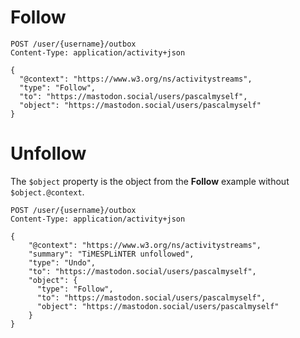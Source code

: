 # Follow
```
POST /user/{username}/outbox
Content-Type: application/activity+json

{
  "@context": "https://www.w3.org/ns/activitystreams",
  "type": "Follow",
  "to": "https://mastodon.social/users/pascalmyself",
  "object": "https://mastodon.social/users/pascalmyself"
}
```

# Unfollow
The `$object` property is the object from the **Follow** example without `$object.@context`.
```
POST /user/{username}/outbox
Content-Type: application/activity+json

{
    "@context": "https://www.w3.org/ns/activitystreams",
    "summary": "TiMESPLiNTER unfollowed",
    "type": "Undo",
    "to": "https://mastodon.social/users/pascalmyself",
    "object": {
      "type": "Follow",
      "to": "https://mastodon.social/users/pascalmyself",
      "object": "https://mastodon.social/users/pascalmyself" 
    }
}
```
